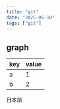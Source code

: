 ```yaml
---
title: "git"
date: "2025-05-10"
tags: ["git"]
---
```


## graph

| key | value |
| --- | --- |
| a | 1 |
| b | 2 |

日本語
